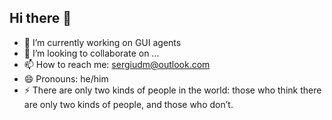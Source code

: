 ## Hi there 👋

- 🔭 I’m currently working on GUI agents
- 👯 I’m looking to collaborate on ...
- 📫 How to reach me: sergiudm@outlook.com
- 😄 Pronouns: he/him
- ⚡ There are only two kinds of people in the world: those who think there are only two kinds of people, and those who don’t.
